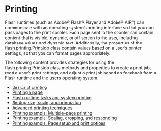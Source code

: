 # Printing

<div>

Flash runtimes (such as Adobe® Flash® Player and Adobe® AIR™) can communicate
with an operating system’s printing interface so that you can pass pages to the
print spooler. Each page sent to the spooler can contain content that is
visible, dynamic, or off screen to the user, including database values and
dynamic text. Additionally, the properties of the
[flash.printing.PrintJob class](http://help.adobe.com/en_US/FlashPlatform/reference/actionscript/3/flash/printing/PrintJob.html)
contain values based on a user’s printer settings, so that you can format pages
appropriately.

The following content provides strategies for using the flash.printing.PrintJob
class methods and properties to create a print job, read a user’s print
settings, and adjust a print job based on feedback from a Flash runtime and the
user’s operating system.

- [Basics of printing](WS5b3ccc516d4fbf351e63e3d118a9b90204-7cba.html)
- [Printing a page](WS5b3ccc516d4fbf351e63e3d118a9b90204-7cc7.html)
- [Flash runtime tasks and system printing](WS5b3ccc516d4fbf351e63e3d118a9b90204-7cc2.html)
- [Setting size, scale, and orientation](WS5b3ccc516d4fbf351e63e3d118a9b90204-7cc6.html)
- [Advanced printing techniques](WS059b243ca571213c1e18d17a124d9fca6d8-8000.html)
- [Printing example: Multiple-page printing](WS5b3ccc516d4fbf351e63e3d118a9b90204-7cc0.html)
- [Printing example: Scaling, cropping, and responding](WS5b3ccc516d4fbf351e63e3d118a9b90204-7cc5.html)
- [Printing example: Page setup and print options](WS059b243ca571213c-5fb15e5d124d9f70211-8000.html)

</div>

<div>

<div>

</div>

</div>

